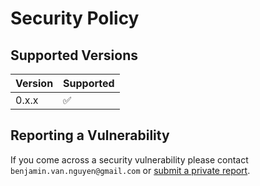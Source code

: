 # Security Policy

## Supported Versions


| Version | Supported          |
| ------- | ------------------ |
| 0.x.x   | :white_check_mark: |

## Reporting a Vulnerability

If you come across a security vulnerability please contact `benjamin.van.nguyen@gmail.com` or [submit a private report](https://docs.github.com/en/code-security/security-advisories/guidance-on-reporting-and-writing/privately-reporting-a-security-vulnerability).
